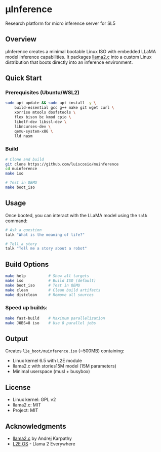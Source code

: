 # μInference

Research platform for micro inference server for SL5

## Overview

μInference creates a minimal bootable Linux ISO with embedded LLaMA model inference capabilities. It packages [llama2.c](https://github.com/karpathy/llama2.c) into a custom Linux distribution that boots directly into an inference environment.

## Quick Start

### Prerequisites (Ubuntu/WSL2)

```bash
sudo apt update && sudo apt install -y \
    build-essential gcc g++ make git wget curl \
    xorriso mtools dosfstools \
    flex bison bc kmod cpio \
    libelf-dev libssl-dev \
    libncurses-dev \
    qemu-system-x86 \
    lld nasm
```

### Build

```bash
# Clone and build
git clone https://github.com/luiscosio/muinference
cd muinference
make iso

# Test in QEMU
make boot_iso
```

## Usage

Once booted, you can interact with the LLaMA model using the `talk` command:

```bash
# Ask a question
talk "What is the meaning of life?"

# Tell a story
talk "Tell me a story about a robot"
```

## Build Options

```bash
make help          # Show all targets
make iso           # Build ISO (default)
make boot_iso      # Test in QEMU
make clean         # Clean build artifacts
make distclean     # Remove all sources
```

### Speed up builds:
```bash
make fast-build    # Maximum parallelization
make JOBS=8 iso    # Use 8 parallel jobs
```

## Output

Creates `l2e_boot/muinference.iso` (~500MB) containing:
- Linux kernel 6.5 with L2E module
- llama2.c with stories15M model (15M parameters)
- Minimal userspace (musl + busybox)

## License

- Linux kernel: GPL v2
- llama2.c: MIT
- Project: MIT

## Acknowledgments

- [llama2.c](https://github.com/karpathy/llama2.c) by Andrej Karpathy
- [L2E OS](https://github.com/trholding/llama2.c/) - Llama 2 Everywhere